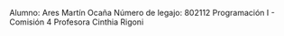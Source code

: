 Alumno: Ares Martín Ocaña
Número de legajo: 802112
Programación I - Comisión 4
Profesora Cinthia Rigoni
